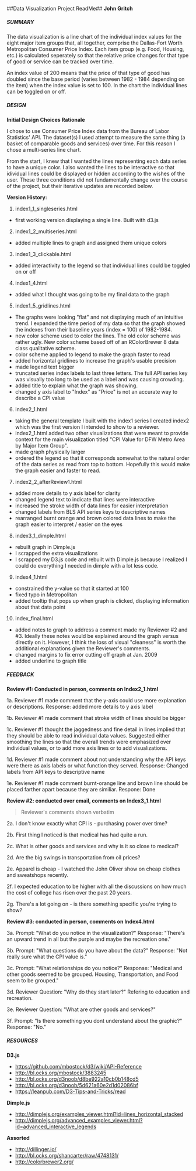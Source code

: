 ##Data Visualization Project ReadMe##
**John Gritch**

##### SUMMARY #####

The data visualization is a line chart of the individual index values for the eight major item groups that, all together, comprise the Dallas-Fort Worth Metropolitan Consumer Price Index. Each item group (e.g. Food, Housing, etc.) is calculated seperately so that the relative price changes for that type of good or service can be tracked over time.

 An index value of 200 means that the price of that type of good has doubled since the base period (varies between 1982  - 1984 depending on the item) when the index value is set to 100. In the chart the individual lines can be toggled on or off. 


##### DESIGN #####

**Initial Design Choices Rationale**

I chose to use Consumer Price Index data from the Bureau of Labor Statistics' API. The dataset(s) I used attempt to measure the same thing (a basket of comparable goods and services) over time. For this reason I chose a multi-series line chart.

From the start, I knew that I wanted the lines representing each data series to have a unique color. I also wanted the lines to be interactive so that idividual lines could be displayed or hidden according to the wishes of the user. These three conditions did not fundamentally change over the course of the project, but their iterative updates are recorded below. 


**Version History:** 
1. index1_1_singleseries.html
  + first working version displaying a single line. Built with d3.js

2. index1_2_multiseries.html 
  + added multiple lines to graph and assigned them unique colors 

3. index1_3_clickable.html
  + added interactivity to the legend so that individual lines could be toggled on or off

4. index1_4.html
  + added what I thought was going to be my final data to the graph

5. index1_5_gridlines.html
  + The graphs were looking "flat" and not displaying much of an intuitive trend. I expanded the time period of my data so that the graph showed the indexes from their baseline years (index = 100) of 1982-1984. 
  + new color scheme used to color the lines. The old color scheme was rather ugly. New color scheme based off of an RColorBrewer 8 data class qualitative scheme.
  + color scheme applied to legend to make the graph faster to read 
  + added horizontal gridlines to increase the graph's usable precision
  + made legend text bigger 
  + truncated series index labels to last three letters. The full API series key was visually too long to be used as a label and was causing crowding.
  + added title to explain what the graph was showing.
  + changed y axis label to "Index" as "Price" is not an accurate way to describe a CPI value

6. index2_1.html 
  + taking the general template I built with the index1 series I created index2 which was the first version I intended to show to a reviewer. 
  + index2_1.html added two other visualizations that were meant to provide context for the main visualization titled "CPI Value for DFW Metro Area by Major Item Group". 
  + made graph physically larger
  + ordered the legend so that it corresponds somewhat to the natural order of the data series as read from top to bottom. Hopefully this would make the graph easier and faster to read.

7. index2_2_afterReview1.html
  + added more details to y axis label for clarity
  + changed legend text to indicate that lines were interactive
  + increased the stroke width of data lines for easier interpretation
  + changed labels from BLS API series keys to descriptive names
  + rearranged burnt orange and brown colored data lines to make the graph easier to interpret / easier on the eyes

8. index3_1_dimple.html
  + rebuilt graph in Dimple.js
  + I scrapped the extra visualizations
  + I scrapped my D3.js code and rebuilt with Dimple.js because I realized I could do everything I needed in dimple with a lot less code.

9. index4_1.html
  + constrained the y-value so that it started at 100 
  + fixed typo in Metropolitan
  + added tooltip that pops up when graph is clicked, displaying information about that data point

10. index_final.html
  + added notes to graph to address a comment made my Reviewer #2 and #3. Ideally these notes would be explained around the graph versus directly on it. However, I think the loss of visual "cleaness" is worth the additional explanations given the Reviewer's comments.
  + changed margins to fix error cutting off graph at Jan. 2009
  + added underline to graph title




##### FEEDBACK #####

**Review #1: Conducted in person, comments on Index2_1.html**

1a. Reviewer #1 made comment that the y-axis could use more explanation or descriptions.
Response: added more details to y axis label

1b. Reviewer #1 made comment that stroke width of lines should be bigger

1c. Reviewer #1 thought the jaggedness and fine detail in lines implied that they should be able to read individual data values. Suggested either smoothing the lines so that the overall trends were emphasized over individual values, or to add more axis lines or to add visualizations.

1d. Reviewer #1 made comment about not understanding why the API keys were there as axis labels or what function they served.
Response: Changed labels from API keys to descriptive name 

1e. Reviewer #1 made comment burnt-orange line and brown line should be placed farther apart because they are similiar.
Respone: Done


**Review #2: conducted over email,  comments on Index3_1.html**
> Reviewer's comments shown verbatim

2a. I don't know exactly what CPI is - purchasing power over time?

2b. First thing I noticed is that medical has had quite a run.

2c. What is other goods and services and why is it so close to medical?

2d. Are the big swings in transportation from oil prices?

2e. Apparel is cheap - I watched the John Oliver show on cheap clothes and sweatshops recently. 

2f. I expected education to be higher with all the discussions on how much the cost of college has risen over the past 20 years.

2g. There's a lot going on - is there something specific you're trying to show? 


**Review #3: conducted in person, comments on Index4.html**

3a. Prompt: "What do you notice in the visualization?" 
Response: "There's an upward trend in all but the purple and maybe the recreation one."

3b. Prompt: "What questions do you have about the data?" 
Response: "Not really sure what the CPI value is."

3c. Prompt: "What relationships do you notice?"
Response: "Medical and other goods seemed to be grouped. Housing, Transportation, and Food seem to be grouped." 

3d. Reviewer Question: "Why do they start later?" Refering to education and recreation.

3e. Reviewer Question: "What are other goods and services?"

3f. Prompt: "Is there something you dont understand about the graphic?" 
Response: "No."

##### RESOURCES #####

**D3.js**
+ https://github.com/mbostock/d3/wiki/API-Reference
+ http://bl.ocks.org/mbostock/3883245
+ http://bl.ocks.org/d3noob/d8be922a10cb0b148cd5
+ http://bl.ocks.org/d3noob/5d621a60e2d1d02086bf
+ https://leanpub.com/D3-Tips-and-Tricks/read

**Dimple.js**
+ http://dimplejs.org/examples_viewer.html?id=lines_horizontal_stacked
+ http://dimplejs.org/advanced_examples_viewer.html?id=advanced_interactive_legends

**Assorted**
+ http://dillinger.io/
+ http://bl.ocks.org/shancarter/raw/4748131/
+ http://colorbrewer2.org/


